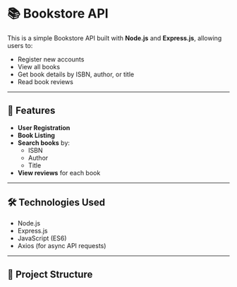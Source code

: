 # 📚 Bookstore API

This is a simple Bookstore API built with **Node.js** and **Express.js**, allowing users to:
- Register new accounts
- View all books
- Get book details by ISBN, author, or title
- Read book reviews

---

## 🚀 Features

- **User Registration**
- **Book Listing**
- **Search books** by:
  - ISBN
  - Author
  - Title
- **View reviews** for each book

---

## 🛠️ Technologies Used

- Node.js
- Express.js
- JavaScript (ES6)
- Axios (for async API requests)

---

## 📁 Project Structure

